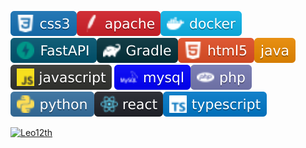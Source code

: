 <img src="css3.svg"><img src="apache.png.svg"><img src="docker.svg"><img src="FastAPI.svg"><img src="gradle.svg"><img src="html5.svg"><img src="java.svg"><img src="JavaScript.svg">
<img src="mysql.svg"><img src="php.svg"><img src="Python.svg"><img src="react.svg"><img src="Typescript.svg">

[![Leo12th](https://github-readme-stats.vercel.app/api?username=seu-nome&show_icons=true&theme=radical)](https://github.com/seu-nome)













